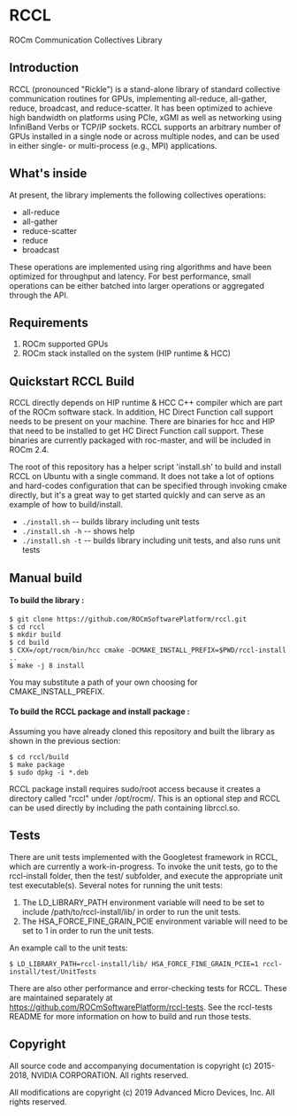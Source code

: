 # RCCL

ROCm Communication Collectives Library

## Introduction

RCCL (pronounced "Rickle") is a stand-alone library of standard collective communication routines for GPUs, implementing all-reduce, all-gather, reduce, broadcast, and reduce-scatter. It has been optimized to achieve high bandwidth on platforms using PCIe, xGMI as well as networking using InfiniBand Verbs or TCP/IP sockets. RCCL supports an arbitrary number of GPUs installed in a single node or across multiple nodes, and can be used in either single- or multi-process (e.g., MPI) applications.

## What's inside

At present, the library implements the following collectives operations:

- all-reduce
- all-gather
- reduce-scatter
- reduce
- broadcast

These operations are implemented using ring algorithms and have been optimized for throughput and latency. For best performance, small operations can be either batched into larger operations or aggregated through the API.

## Requirements

1. ROCm supported GPUs
2. ROCm stack installed on the system (HIP runtime & HCC)

## Quickstart RCCL Build

RCCL directly depends on HIP runtime & HCC C++ compiler which are part of the ROCm software stack.
In addition, HC Direct Function call support needs to be present on your machine.  There are binaries for hcc and HIP that need to be installed to get HC Direct Function call support.  These binaries are currently packaged with roc-master, and will be included in ROCm 2.4.

The root of this repository has a helper script 'install.sh' to build and install RCCL on Ubuntu with a single command.  It does not take a lot of options and hard-codes configuration that can be specified through invoking cmake directly, but it's a great way to get started quickly and can serve as an example of how to build/install.

*  `./install.sh` -- builds library including unit tests
*  `./install.sh -h` -- shows help
*  `./install.sh -t` -- builds library including unit tests, and also runs unit tests

## Manual build
#### To build the library :

```shell
$ git clone https://github.com/ROCmSoftwarePlatform/rccl.git
$ cd rccl
$ mkdir build
$ cd build
$ CXX=/opt/rocm/bin/hcc cmake -DCMAKE_INSTALL_PREFIX=$PWD/rccl-install ..
$ make -j 8 install
```
You may substitute a path of your own choosing for CMAKE_INSTALL_PREFIX.

#### To build the RCCL package and install package :

Assuming you have already cloned this repository and built the library as shown in the previous section:

```shell
$ cd rccl/build
$ make package
$ sudo dpkg -i *.deb
```

RCCL package install requires sudo/root access because it creates a directory called "rccl" under /opt/rocm/. This is an optional step and RCCL can be used directly by including the path containing librccl.so.

## Tests

There are unit tests implemented with the Googletest framework in RCCL, which are currently a work-in-progress.  To invoke the unit tests, go to the rccl-install folder, then the test/ subfolder, and execute the appropriate unit test executable(s). Several notes for running the unit tests:

1. The LD_LIBRARY_PATH environment variable will need to be set to include /path/to/rccl-install/lib/ in order to run the unit tests.
2. The HSA_FORCE_FINE_GRAIN_PCIE environment variable will need to be set to 1 in order to run the unit tests.

An example call to the unit tests:
```shell
$ LD_LIBRARY_PATH=rccl-install/lib/ HSA_FORCE_FINE_GRAIN_PCIE=1 rccl-install/test/UnitTests
```

There are also other performance and error-checking tests for RCCL.  These are maintained separately at https://github.com/ROCmSoftwarePlatform/rccl-tests.
See the rccl-tests README for more information on how to build and run those tests.

## Copyright

All source code and accompanying documentation is copyright (c) 2015-2018, NVIDIA CORPORATION. All rights reserved.

All modifications are copyright (c) 2019 Advanced Micro Devices, Inc. All rights reserved.
